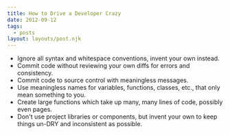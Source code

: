 ```yaml
---
title: How to Drive a Developer Crazy
date: 2012-09-12
tags:
  - posts
layout: layouts/post.njk
---
```


- Ignore all syntax and whitespace conventions, invent your own instead.
- Commit code without reviewing your own diffs for errors and consistency.
- Commit code to source control with meaningless messages.
- Use meaningless names for variables, functions, classes, etc., that only mean something to you.
- Create large functions which take up many, many lines of code, possibly even pages.
- Don't use project libraries or components, but invent your own to keep things un-DRY and inconsistent as possible.
